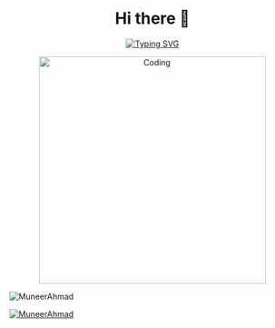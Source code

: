 <h1 align="center">Hi there 👋</h1> 
<p align="center">
<a href="https://git.io/typing-svg"><img src="https://readme-typing-svg.demolab.com?font=Jersey+15&size=40&pause=1000&color=61BF3A&random=false&width=435&lines=Hi!+I+am+Muneer+Ahmad.......;Hope+you+are+doing+well+!;Cyber+Security+Engineer+!;;" alt="Typing SVG" /></a>
 </p>

<div align="center">
 <img align= "center" alt="Coding" width="400" src="https://media4.giphy.com/media/v1.Y2lkPTc5MGI3NjExZ2RpeWlrcHk2c2ttZHhlano2M29wZHN2dm5taXJ5dGx0dTcxdWF2ZyZlcD12MV9pbnRlcm5hbF9naWZfYnlfaWQmY3Q9Zw/hun4DFmfnDId3lid5b/giphy.webp"> 
</div>
<p align="left"> <img src="https://komarev.com/ghpvc/?username=MuneerAhmad7&label=Profile%20views&color=0e75b6&style=flat" alt="MuneerAhmad" /> </p>

<p align="left"> <a href="https://github.com/ryo-ma/github-profile-trophy"><img src="https://github-profile-trophy.vercel.app/?username=MuneerAhmad7" alt="MuneerAhmad" /></a> </p>

<!--
**MuneerAhmad7/MuneerAhmad7** is a ✨ _special_ ✨ repository because its `README.md` (this file) appears on your GitHub profile.

Here are some ideas to get you started:

- 🔭 I’m currently working on ...
- 🌱 I’m currently learning ...
- 👯 I’m looking to collaborate on ...
- 🤔 I’m looking for help with ...
- 💬 Ask me about ...
- 📫 How to reach me: ...
- 😄 Pronouns: ...
- ⚡ Fun fact: ...
-->
